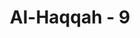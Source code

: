 ---
title: "Al-Haqqah - 9"
no: 9
arabic_no: ٩
ayah: وَجَاۤءَ فِرْعَوْنُ وَمَنْ قَبْلَهٗ وَالْمُؤْتَفِكٰتُ بِالْخَاطِئَةِۚ
translation: "Kemudian datang Fir‘aun dan orang-orang yang sebelumnya dan (penduduk) negeri-negeri yang dijungkirbalikkan karena kesalahan yang besar."
tafsir: "Dalam ayat-ayat ini, diterangkan bahwa Fir'aun dan kaum Lut beserta pengikut-pengikutnya juga telah berbuat kerusakan yang besar yaitu mendustakan para rasul yang diutus Allah kepada mereka. Oleh karena itu, mereka diazab oleh Tuhan. Dalam ayat lain, Allah berfirman:\n\nSemuanya telah mendustakan rasul-rasul maka berlakulah ancaman-Ku (atas mereka). (Qaf/50: 14)"
---